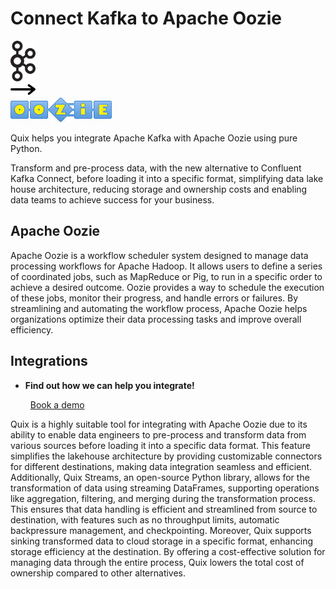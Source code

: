 # Connect Kafka to Apache Oozie

<div class="connect-images cards blog-grid-card" markdown>
<div>
<img src="../images/kafka_logo.png" width="40px" />
</div>
<div>
<img src="../images/arrow.svg" width="40px" />
</div>
<div>
<img src="./images/apache-oozie_1.jpg" />
</div>
</div>

Quix helps you integrate Apache Kafka with Apache Oozie using pure Python.

Transform and pre-process data, with the new alternative to Confluent Kafka Connect, before loading it into a specific format, simplifying data lake house architecture, reducing storage and ownership costs and enabling data teams to achieve success for your business.

## Apache Oozie

Apache Oozie is a workflow scheduler system designed to manage data processing workflows for Apache Hadoop. It allows users to define a series of coordinated jobs, such as MapReduce or Pig, to run in a specific order to achieve a desired outcome. Oozie provides a way to schedule the execution of these jobs, monitor their progress, and handle errors or failures. By streamlining and automating the workflow process, Apache Oozie helps organizations optimize their data processing tasks and improve overall efficiency.

## Integrations

<div class="grid cards" markdown>

- __Find out how we can help you integrate!__

    <a class="md-button md-button--primary" href="https://share.hsforms.com/1iW0TmZzKQMChk0lxd_tGiw4yjw2?__hstc=175542013.2303933fbd746c0ac86d9ccbe9bc9100.1728383268831.1729603416735.1729620918855.31&__hssc=175542013.1.1729620918855&__hsfp=2132701734" target="_blank" style="margin:.5rem;">Book a demo</a>

</div>


Quix is a highly suitable tool for integrating with Apache Oozie due to its ability to enable data engineers to pre-process and transform data from various sources before loading it into a specific data format. This feature simplifies the lakehouse architecture by providing customizable connectors for different destinations, making data integration seamless and efficient. Additionally, Quix Streams, an open-source Python library, allows for the transformation of data using streaming DataFrames, supporting operations like aggregation, filtering, and merging during the transformation process. This ensures that data handling is efficient and streamlined from source to destination, with features such as no throughput limits, automatic backpressure management, and checkpointing. Moreover, Quix supports sinking transformed data to cloud storage in a specific format, enhancing storage efficiency at the destination. By offering a cost-effective solution for managing data through the entire process, Quix lowers the total cost of ownership compared to other alternatives.

